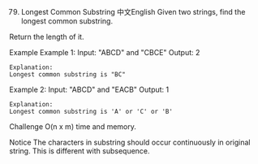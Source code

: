79. Longest Common Substring
中文English
Given two strings, find the longest common substring.

Return the length of it.

Example
Example 1:
	Input:  "ABCD" and "CBCE"
	Output:  2
	
	Explanation:
	Longest common substring is "BC"


Example 2:
	Input: "ABCD" and "EACB"
	Output:  1
	
	Explanation: 
	Longest common substring is 'A' or 'C' or 'B'
Challenge
O(n x m) time and memory.

Notice
The characters in substring should occur continuously in original string. This is different with subsequence.


